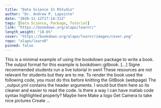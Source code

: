 ```yaml
---
title: "Data Science In RStudio"
author: "Dr. Andrew P. Lapointe"
date: "2020-11-12T17:14:31Z"
tags: [Data Science, Package, Tutorial]
link: "https://bookdown.org/alapo/learnr/"
length_weight: "18.6%"
cover: "https://bookdown.org/alapo/learnr/images/cover.png"
repo: "alapo/learnR"
pinned: false
---
```


This is a minimal example of using the bookdown package to write a book. The output format for this example is bookdown::gitbook. [...] Signe recommended students run a live tutorial in swirl These resources are not relevant for students but they are to me. To render the book used the following code, you must do this before knitting the GitBook (webpage) The _output.yml contains the header arguments. I would but them here so its cleaner and easier to read the code. Is there a way I can have matlab code syntax highlighted properly? Maybe here Make a logo Get Camera to take nice pictures Create  ...
